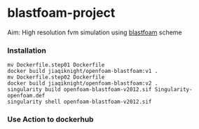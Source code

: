 # blastfoam-project
Aim: High resolution fvm simulation using [blastfoam](https://github.com/synthetik-technologies/blastfoam) scheme 

### Installation
```
mv Dockerfile.step01 Dockerfile
docker build jiaqiknight/openfoam-blastfoam:v1 .
mv Dockerfile.step02 Dockerfile
docker build jiaqiknight/openfoam-blastfoam:v2 .
singularity build openfoam-blastfoam-v2012.sif Singularity-openfoam.def
singularity shell openfoam-blastfoam-v2012.sif
```

### Use Action to dockerhub
